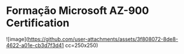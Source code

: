 # Formação Microsoft AZ-900 Certification

![image](https://github.com/user-attachments/assets/3f808072-8de8-4622-a01e-cb3d7f3d41 cc=250x250)

